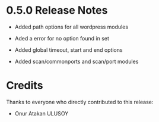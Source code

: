 0.5.0 Release Notes
====================

- Added path options for all wordpress modules
 
- Aded a error for no option found in set
 
- Added global timeout, start and end options
 
- Added scan/commonports and scan/port modules

Credits
=======

Thanks to everyone who directly contributed to this release:

- Onur Atakan ULUSOY
